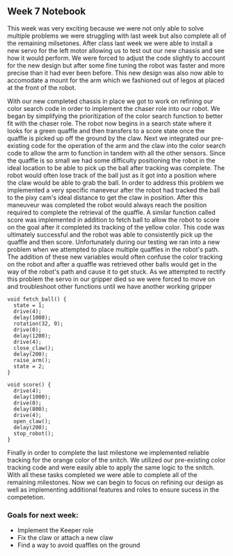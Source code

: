 ## Week 7 Notebook

This week was very exciting because we were not only able to solve multiple problems we were struggling with last week but also complete all of
the remaining milsetones. After class last week we were able to install a new servo for the left motor allowing us to test out our new chassis and see
how it would perform. We were forced to adjust the code slightly to account for the new design but after some fine tuning the robot was faster and more precise 
than it had ever been before. This new design was also now able to accomodate a mount for the arm which we fashioned out of legos at placed at the front of 
the robot. 

With our new completed chassis in place we got to work on refining our color search code in order to implement the chaser role into our robot.
We began by simplifying the prioritization of the color search function  to better fit with the chaser role. The robot now begins in a search state where
it looks for a green quaffle and then transfers to a score state once the quaffle is picked up off the ground by the claw. 
Next we integrated our pre-existing code for the operation of the arm and the claw into the color search code to allow the arm to function in tandem with all the other sensors.
Since the quaffle is so small we had some difficulty positioning the robot in the ideal location to be able to pick up the ball after tracking was complete. The robot would often lose track of 
the ball just as it got into a position where the claw would be able to grab the ball. In order to address this problem we implemented a very specific maneveur after the robot had tracked
the ball to the pixy cam's ideal distance to get the claw in position. After this maneuveur was completed the robot would always reach the position required to complete
the retrieval of the quaffle. A similar function called score was implemented in addition to fetch ball to allow the robot to score on the goal after it completed its tracking of the yellow color.
This code was ultimately successful and the robot was able to consistently pick up the quaffle and then score. Unfortunately during our testing we ran into a new problem when we attempted to place 
multiple quaffles in the robot's path. The addition of these new variables would often confuse the color tracking on the robot and after a quaffle was retrieved other balls would get in the way of the robot's path
and cause it to get stuck. As we attempted to rectify this problem the servo in our gripper died so we were forced to move on and troubleshoot other functions until we
have another working gripper
``` 
void fetch_ball() {
  state = 1;
  drive(4);
  delay(1000);
  rotation(32, 0);
  drive(0);
  delay(1200);
  drive(4);
  close_claw();
  delay(200);
  raise_arm();
  state = 2;
}

void score() {
  drive(4);
  delay(1000);
  drive(0);
  delay(800);
  drive(4);
  open_claw();
  delay(200);
  stop_robot();
}
``` 

Finally in order to complete the last milestone we implemented reliable tracking for the orange color of the snitch. We utilized our pre-existing color tracking code and
were easily able to apply the same logic to the snitch. With all these tasks completed we were able to complete all of the remaining milestones. Now we can begin to focus on refining our design
as well as implementing additional features and roles to ensure sucess in the competetion.

### Goals for next week:
- Implement the Keeper role
- Fix the claw or attach a new claw
- Find a way to avoid quaffles on the ground
